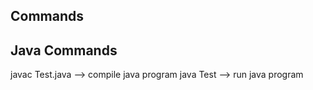 ## Commands 

## Java Commands
javac Test.java --> compile java program
java Test --> run java program

